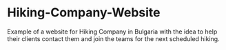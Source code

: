 # Hiking-Company-Website
Example of a website for Hiking Company in Bulgaria with the idea to help their clients contact them and join the teams for the next scheduled hiking.
